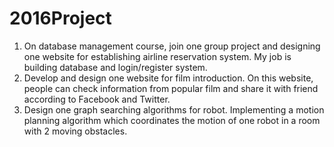 # 2016Project

1. On database management course, join one group project and designing one website for establishing airline reservation system. My job is building database and login/register system.
2. Develop and design one website for film introduction. On this website, people can check information from popular film and share it with friend according to Facebook and Twitter.
3. Design one graph searching algorithms for robot. Implementing a motion planning algorithm which coordinates the motion of one robot in a room with 2 moving obstacles.
